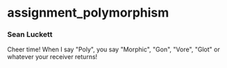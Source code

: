 assignment_polymorphism
=======================

### Sean Luckett

Cheer time! When I say "Poly", you say "Morphic", "Gon", "Vore", "Glot" or whatever your receiver returns!
